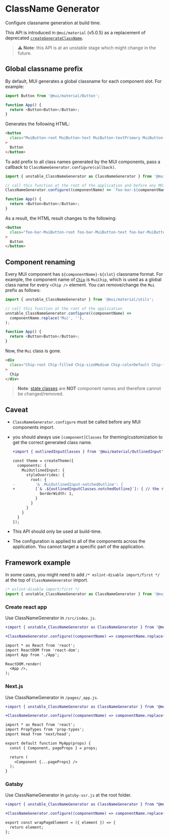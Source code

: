 # ClassName Generator

<p class="description">Configure classname generation at build time.</p>

This API is introduced in `@mui/material` (v5.0.5) as a replacement of deprecated [`createGenerateClassName`](/styles/api/#creategenerateclassname-options-class-name-generator).

> ⚠️ **Note**: this API is at an unstable stage which might change in the future.

## Global classname prefix

By default, MUI generates a global classname for each component slot. For example:

```js
import Button from '@mui/material/Button';

function App() {
  return <Button>Button</Button>;
}
```

Generates the following HTML:

```html
<button
  class="MuiButton-root MuiButton-text MuiButton-textPrimary MuiButton-sizeMedium MuiButton-textSizeMedium MuiButtonBase-root css-1ujsas3"
>
  Button
</button>
```

To add prefix to all class names generated by the MUI components, pass a callback to `ClassNameGenerator.configure(callback)`.

```js
import { unstable_ClassNameGenerator as ClassNameGenerator } from '@mui/material/utils';

// call this function at the root of the application and before any MUI components import
ClassNameGenerator.configure((componentName) => `foo-bar-${componentName}`);

function App() {
  return <Button>Button</Button>;
}
```

As a result, the HTML result changes to the following:

```html
<button
  class="foo-bar-MuiButton-root foo-bar-MuiButton-text foo-bar-MuiButton-textPrimary foo-bar-MuiButton-sizeMedium foo-bar-MuiButton-textSizeMedium foo-bar-MuiButtonBase-root css-1ujsas3"
>
  Button
</button>
```

## Component renaming

Every MUI component has `${componentName}-${slot}` classname format. For example, the component name of [`Chip`](/components/chips/) is `MuiChip`, which is used as a global class name for every `<Chip />` element. You can remove/change the `Mui` prefix as follows:

```js
import { unstable_ClassNameGenerator } from '@mui/material/utils';

// call this function at the root of the application
unstable_ClassNameGenerator.configure((componentName) =>
  componentName.replace('Mui', ''),
);

function App() {
  return <Button>Button</Button>;
}
```

Now, the `Mui` class is gone.

```html
<div
  class="Chip-root Chip-filled Chip-sizeMedium Chip-colorDefault Chip-filledDefault css-mttbc0"
>
  Chip
</div>
```

> **Note**: [state classes](/customization/how-to-customize/#state-classes) are **NOT** component names and therefore cannot be changed/removed.

## Caveat

- `ClassNameGenerator.configure` must be called before any MUI components import.
- you should always use `[component]Classes` for theming/customization to get the correct generated class name.

  ```diff
  +import { outlinedInputClasses } from '@mui/material/OutlinedInput';

  const theme = createTheme({
    components: {
      MuiOutlinedInput: {
        styleOverrides: {
          root: {
  -         '& .MuiOutlinedInput-notchedOutline': {
  +         [`& .${outlinedInputClasses.notchedOutline}`]: { // the result will contain the prefix.
              borderWidth: 1,
            }
          }
        }
      }
    }
  });
  ```

- This API should only be used at build-time.
- The configuration is applied to all of the components across the application. You cannot target a specific part of the application.

## Framework example

In some cases, you might need to add `/* eslint-disable import/first */` at the top of `ClassNameGenerator` import.

```js
/* eslint-disable import/first */
import { unstable_ClassNameGenerator as ClassNameGenerator } from '@mui/material/utils';
```

### Create react app

Use ClassNameGenerator in `/src/index.js`.

```diff
+import { unstable_ClassNameGenerator as ClassNameGenerator } from '@mui/material/utils';

+ClassNameGenerator.configure((componentName) => componentName.replace('Mui', ''));

import * as React from 'react';
import ReactDOM from 'react-dom';
import App from './App';

ReactDOM.render(
  <App />,
);
```

### Next.js

Use ClassNameGenerator in `/pages/_app.js`.

```diff
+import { unstable_ClassNameGenerator as ClassNameGenerator } from '@mui/material/utils';

+ClassNameGenerator.configure((componentName) => componentName.replace('Mui', ''));

import * as React from 'react';
import PropTypes from 'prop-types';
import Head from 'next/head';

export default function MyApp(props) {
  const { Component, pageProps } = props;

  return (
    <Component {...pageProps} />
  );
}
```

### Gatsby

Use ClassNameGenerator in `gatsby-ssr.js` at the root folder.

```diff
+import { unstable_ClassNameGenerator as ClassNameGenerator } from "@mui/material/utils";

+ClassNameGenerator.configure((componentName) => componentName.replace('Mui', ''));

export const wrapPageElement = ({ element }) => {
  return element;
};
```
